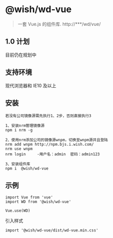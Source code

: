 
# @wish/wd-vue
> 一套 Vue.js 的组件库. http://***/wd/vue/
## 1.0 计划
目前仍在规划中
## 支持环境
现代浏览器和 IE10 及以上
## 安装
```
若没有公司镜像源需先执行1、2步，否则直接执行3

1、安装nrm管理镜像源
npm i nrm -g

2、使用nrm添加公司的镜像源wnpm，切换至wnpm源并且登陆
nrm add wnpm http://npm.bjs.i.wish.com/
nrm use wnpm
nrm login     -用户名：admin  密码：admin123

3、安装组件库
npm i  @wish/wd-vue
```
## 示例
```
import Vue from 'vue'
import WD from '@wish/wd-vue'

Vue.use(WD)
```
引入样式
```
import '@wish/wd-vue/dist/wd-vue.min.css'
```
